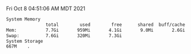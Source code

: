 Fri Oct  8 04:51:06 AM MDT 2021
```bash
System Memory
               total        used        free      shared  buff/cache   available
Mem:           7.7Gi       959Mi       4.1Gi       9.0Mi       2.6Gi       6.4Gi
Swap:          7.6Gi       320Mi       7.3Gi
System Storage
667M	.
```
